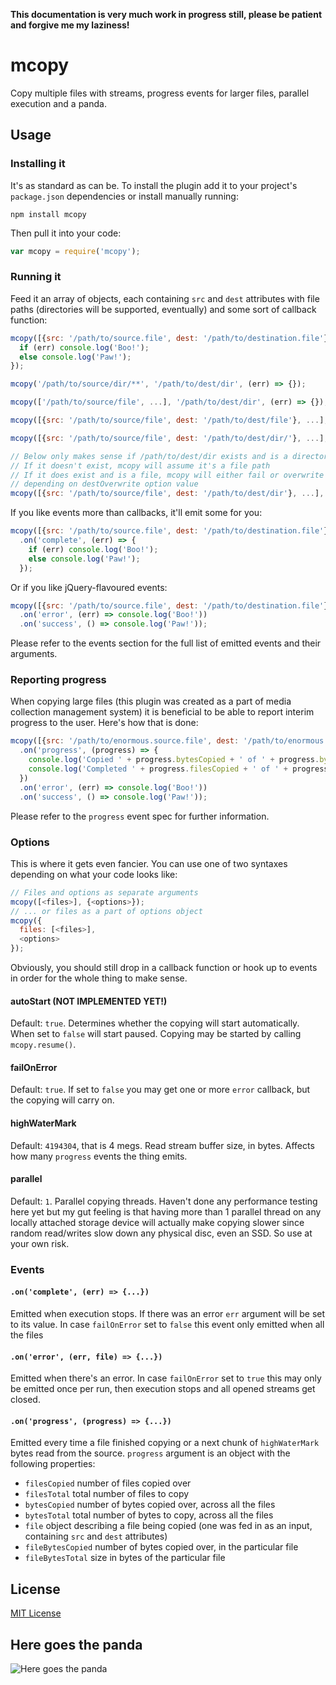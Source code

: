 **This documentation is very much work in progress still, please be patient and forgive me my laziness!**

# mcopy
Copy multiple files with streams, progress events for larger files, parallel execution and a panda.

## Usage
### Installing it
It's as standard as can be. To install the plugin add it to your project's ``package.json`` dependencies or install manually running:
```
npm install mcopy
```
Then pull it into your code:
```javascript
var mcopy = require('mcopy');
```
### Running it
Feed it an array of objects, each containing ``src`` and ``dest`` attributes with file paths (directories will be supported, eventually) and some sort of callback function:
```javascript
mcopy([{src: '/path/to/source.file', dest: '/path/to/destination.file'}, ...], (err) => {
  if (err) console.log('Boo!');
  else console.log('Paw!');
});

mcopy('/path/to/source/dir/**', '/path/to/dest/dir', (err) => {});

mcopy(['/path/to/source/file', ...], '/path/to/dest/dir', (err) => {});

mcopy([{src: '/path/to/source/file', dest: '/path/to/dest/file'}, ...], (err) => {});

mcopy([{src: '/path/to/source/file', dest: '/path/to/dest/dir/'}, ...], (err) => {});

// Below only makes sense if /path/to/dest/dir exists and is a directory
// If it doesn't exist, mcopy will assume it's a file path
// If it does exist and is a file, mcopy will either fail or overwrite the file
// depending on destOverwrite option value
mcopy([{src: '/path/to/source/file', dest: '/path/to/dest/dir'}, ...], (err) => {});


```
If you like events more than callbacks, it'll emit some for you:
```javascript
mcopy([{src: '/path/to/source.file', dest: '/path/to/destination.file'}, ...])
  .on('complete', (err) => {
    if (err) console.log('Boo!');
    else console.log('Paw!');
  });
```
Or if you like jQuery-flavoured events:
```javascript
mcopy([{src: '/path/to/source.file', dest: '/path/to/destination.file'}, ...])
  .on('error', (err) => console.log('Boo!'))
  .on('success', () => console.log('Paw!'));
```
Please refer to the events section for the full list of emitted events and their arguments.

### Reporting progress
When copying large files (this plugin was created as a part of media collection management system) it is beneficial to be able to report interim progress to the user. Here's how that is done:
```javascript
mcopy([{src: '/path/to/enormous.source.file', dest: '/path/to/enormous.destination.file'}, ...])
  .on('progress', (progress) => {
    console.log('Copied ' + progress.bytesCopied + ' of ' + progress.bytesTotal + ' bytes');
    console.log('Completed ' + progress.filesCopied + ' of ' + progress.filesTotal + ' files');
  })
  .on('error', (err) => console.log('Boo!'))
  .on('success', () => console.log('Paw!'));
```
Please refer to the ``progress`` event spec for further information.

### Options
This is where it gets even fancier. You can use one of two syntaxes depending on what your code looks like:
```javascript
// Files and options as separate arguments
mcopy([<files>], {<options>});
// ... or files as a part of options object
mcopy({
  files: [<files>],
  <options>
});
```
Obviously, you should still drop in a callback function or hook up to events in order for the whole thing to make sense.

#### autoStart (NOT IMPLEMENTED YET!)
Default: ``true``. Determines whether the copying will start automatically. When set to ``false`` will start paused. Copying may be started by calling ``mcopy.resume()``.

#### failOnError
Default: ``true``. If set to ``false`` you may get one or more ``error`` callback, but the copying will carry on.

#### highWaterMark
Default: ``4194304``, that is 4 megs. Read stream buffer size, in bytes. Affects how many ``progress`` events the thing emits.

#### parallel
Default: ``1``. Parallel copying threads. Haven't done any performance testing here yet but my gut feeling is that having more than 1 parallel thread on any locally attached storage device will actually make copying slower since random read/writes slow down any physical disc, even an SSD. So use at your own risk.

### Events

#### ``.on('complete', (err) => {...})``
Emitted when execution stops. If there was an error ``err`` argument will be set to its value. In case ``failOnError`` set to ``false`` this event only emitted when all the files

#### ``.on('error', (err, file) => {...})``
Emitted when there's an error. In case ``failOnError`` set to ``true`` this may only be emitted once per run, then execution stops and all opened streams get closed.

#### ``.on('progress', (progress) => {...})``
Emitted every time a file finished copying or a next chunk of ``highWaterMark`` bytes read from the source. ``progress`` argument is an object with the following properties:
* ``filesCopied`` number of files copied over
* ``filesTotal`` total number of files to copy
* ``bytesCopied`` number of bytes copied over, across all the files
* ``bytesTotal`` total number of bytes to copy, across all the files
* ``file`` object describing a file being copied (one was fed in as an input, containing ``src`` and ``dest`` attributes)
* ``fileBytesCopied`` number of bytes copied over, in the particular file
* ``fileBytesTotal`` size in bytes of the particular file

## License
[MIT License](http://en.wikipedia.org/wiki/MIT_License)

## Here goes the panda
![Here goes the panda](https://upload.wikimedia.org/wikipedia/commons/c/cd/Panda_Cub_from_Wolong%2C_Sichuan%2C_China.JPG)
